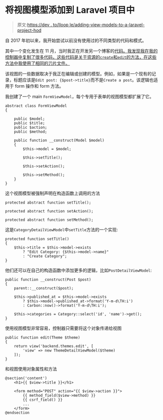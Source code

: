 # 将视图模型添加到 Laravel 项目中

> 原文:[https://dev . to/lloop le/adding-view-models-to-a-laravel-project-hod](https://dev.to/lloople/adding-view-models-to-a-laravel-project-hod)

自 2017 年初以来，我开始尝试以前没有使用过的不同类型的代码和模式。

其中一个变化发生在 11 月，当时我正在开发另一个博客的[代码。我发现我在我的控制器中复制了很多代码，这些代码是关于资源的`create`和`edit`的方法，在这些方法中我使用了相同的刀片文件。](https://github.com/lloople/blog)

该视图的一些数据取决于我正在编辑或创建的模型。例如，如果是一个现有的记录，标题应该是`Edit post: {$post->title}`而不是`Create a post`。该逻辑也适用于 form 操作和 form 方法。

我创建了一个 main `FormViewModel`，每个专用于表单的视图模型都扩展了它。

```
abstract class FormViewModel
{

    public $model;
    public $title;
    public $action;
    public $method;

    public function __construct(Model $model)
    {
        $this->model = $model;

        $this->setTitle();

        $this->setAction();

        $this->setMethod();
    }
} 
```

这个视图模型被强制声明在构造函数上调用的方法

```
protected abstract function setTitle();

protected abstract function setAction();

protected abstract function setMethod(); 
```

这是`CategoryDetailViewModel`中`setTitle`方法的一个实现:

```
protected function setTitle()
{
    $this->title = $this->model->exists
        ? "Edit Category: {$this->model->name}"
        : "Create Category";
} 
```

他们还可以在自己的构造函数中添加更多的逻辑，比如`PostDetailViewModel`:

```
public function __construct(Post $post)
{
    parent::__construct($post);

    $this->published_at = $this->model->exists
        ? $this->model->published_at->format('Y-m-d\TH:i')
        : Carbon::now()->format('Y-m-d\TH:i');

    $this->categories = Category::select('id', 'name')->get();
} 
```

使用视图模型非常容易，控制器只需要将这个对象传递给视图

```
public function edit(Theme $theme)
{
    return view('backend.themes.edit', [
        'view' => new ThemeDetailViewModel($theme)
    ]);
} 
```

和视图使用对象属性和方法

```
@section('content')
    <h1>{{ $view->title }}</h1>

    <form method="POST" action="{{ $view->action }}">
        {{ method_field($view->method) }}
        {{ csrf_field() }}
        ...
    </form>
@endsection 
```